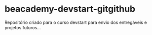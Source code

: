 # beacademy-devstart-gitgithub
Repositório criado para o curso devstart para envio dos entregáveis e projetos futuros...
